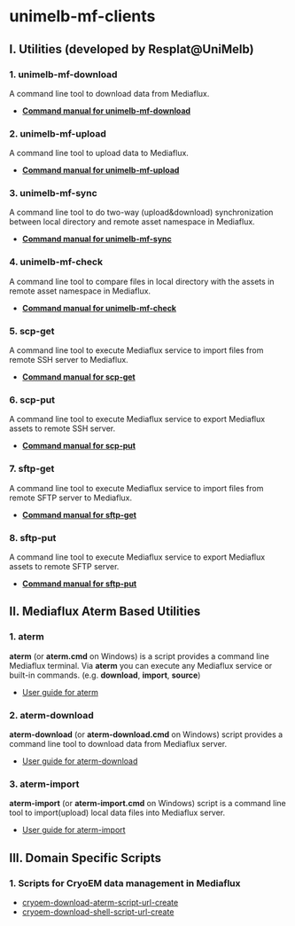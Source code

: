 # unimelb-mf-clients

## I. Utilities (developed by Resplat@UniMelb)

### 1. unimelb-mf-download

A command line tool to download data from Mediaflux.

* **[Command manual for unimelb-mf-download](https://github.com/UoM-ResPlat-DevOps/unimelb-mf-clients/blob/master/docs/unimelb-mf-download.md)**

### 2. unimelb-mf-upload

A command line tool to upload data to Mediaflux.

* **[Command manual for unimelb-mf-upload](https://github.com/UoM-ResPlat-DevOps/unimelb-mf-clients/blob/master/docs/unimelb-mf-upload.md)**

### 3. unimelb-mf-sync

A command line tool to do two-way (upload&download) synchronization between local directory and remote asset namespace in Mediaflux.

* **[Command manual for unimelb-mf-sync](https://github.com/UoM-ResPlat-DevOps/unimelb-mf-clients/blob/master/docs/unimelb-mf-sync.md)**

### 4. unimelb-mf-check

A command line tool to compare files in local directory with the assets in remote asset namespace in Mediaflux.

* **[Command manual for unimelb-mf-check](https://github.com/UoM-ResPlat-DevOps/unimelb-mf-clients/blob/master/docs/unimelb-mf-check.md)**

### 5. scp-get

A command line tool to execute Mediaflux service to import files from remote SSH server to Mediaflux.

* **[Command manual for scp-get](https://github.com/UoM-ResPlat-DevOps/unimelb-mf-clients/blob/master/docs/scp-get.md)**

### 6. scp-put

A command line tool to execute Mediaflux service to export Mediaflux assets to remote SSH server.

* **[Command manual for scp-put](https://github.com/UoM-ResPlat-DevOps/unimelb-mf-clients/blob/master/docs/scp-put.md)**

### 7. sftp-get
A command line tool to execute Mediaflux service to import files from remote SFTP server to Mediaflux.

* **[Command manual for sftp-get](https://github.com/UoM-ResPlat-DevOps/unimelb-mf-clients/blob/master/docs/sftp-get.md)**

### 8. sftp-put

A command line tool to execute Mediaflux service to export Mediaflux assets to remote SFTP server.

* **[Command manual for sftp-put](https://github.com/UoM-ResPlat-DevOps/unimelb-mf-clients/blob/master/docs/sftp-put.md)**

## II. Mediaflux Aterm Based Utilities

### 1. aterm
**aterm** (or **aterm.cmd** on Windows) is a script provides a command line Mediaflux terminal. Via **aterm** you can execute any Mediaflux service or built-in commands. (e.g. **download**, **import**, **source**)

  * [User guide for aterm](https://github.com/UoM-ResPlat-DevOps/unimelb-mf-clients/blob/master/docs/aterm.md)

### 2. aterm-download
**aterm-download** (or **aterm-download.cmd** on Windows) script provides a command line tool to download data from Mediaflux server. 

  * [User guide for aterm-download](https://github.com/UoM-ResPlat-DevOps/unimelb-mf-clients/blob/master/docs/aterm-download.md)

### 3. aterm-import
**aterm-import** (or **aterm-import.cmd** on Windows) script is a command line tool to import(upload) local data files into Mediaflux server. 

  * [User guide for aterm-import](https://github.com/UoM-ResPlat-DevOps/unimelb-mf-clients/blob/master/docs/aterm-import.md)

## III. Domain Specific Scripts

### 1. Scripts for CryoEM data management in Mediaflux
  * [cryoem-download-aterm-script-url-create](https://github.com/UoM-ResPlat-DevOps/unimelb-mf-clients/blob/master/docs/cryo-em/cryoem-download-aterm-script-url-create.cmd)
  * [cryoem-download-shell-script-url-create](https://github.com/UoM-ResPlat-DevOps/unimelb-mf-clients/blob/master/docs/cryo-em/cryoem-download-shell-script-url-create.cmd)




